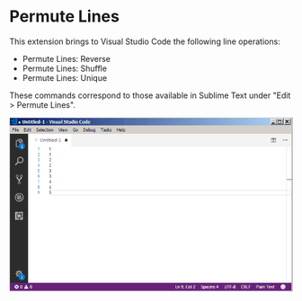 # Permute Lines

This extension brings to Visual Studio Code the following line operations:

- Permute Lines: Reverse
- Permute Lines: Shuffle
- Permute Lines: Unique

These commands correspond to those available in Sublime Text under "Edit > Permute Lines".

![Demo](doc/demo.gif)
